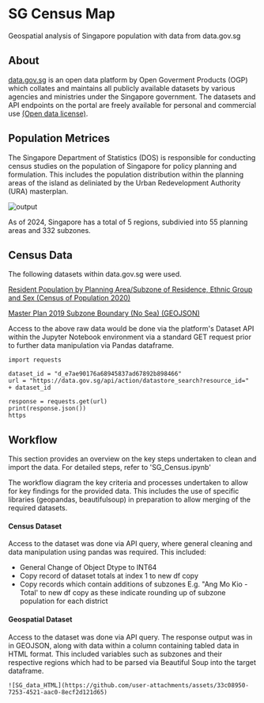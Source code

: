 # SG Census Map
Geospatial analysis of Singapore population with data from data.gov.sg

## About 
[data.gov.sg](https://data.gov.sg/) is an open data platform by Open Goverment Products (OGP) which collates and maintains all publicly available datasets by various agencies and ministries under the Singapore government. The datasets and API endpoints on the portal are freely available for personal and commercial use [(Open data license)](https://data.gov.sg/open-data-licence).

## Population Metrices 
The Singapore Department of Statistics (DOS) is responsible for conducting census studies on the population of Singapore for policy planning and formulation. This includes the population distribution within the planning areas of the island as deliniated by the Urban Redevelopment Authority (URA) masterplan. 

![output](https://github.com/user-attachments/assets/8a3016b7-c6de-48c8-8be5-f4ce01de1650)

As of 2024, Singapore has a total of 5 regions, subdivied into 55 planning areas and 332 subzones. 

## Census Data 
The following datasets within data.gov.sg were used.

[Resident Population by Planning Area/Subzone of Residence, Ethnic Group and Sex (Census of Population 2020)](https://data.gov.sg/datasets/d_e7ae90176a68945837ad67892b898466/view?dataExplorerPage=39)

[Master Plan 2019 Subzone Boundary (No Sea) (GEOJSON)](https://data.gov.sg/datasets?query=URA+masterplan&resultId=d_8594ae9ff96d0c708bc2af633048edfb&page=1)

Access to the above raw data would be done via the platform's Dataset API within the Jupyter Notebook environment via a standard GET request prior to further data manipulation via Pandas dataframe. 

```
import requests

dataset_id = "d_e7ae90176a68945837ad67892b898466"
url = "https://data.gov.sg/api/action/datastore_search?resource_id="  + dataset_id
        
response = requests.get(url)
print(response.json())
https
```
## Workflow 
This section provides an overview on the key steps undertaken to clean and import the data. For detailed steps, refer to 'SG_Census.ipynb'

The workflow diagram the key criteria and processes undertaken to allow for key findings for the provided data. This includes the use of specific libraries (geopandas, beautifulsoup) in preparation to allow merging of the required datasets.

[]()

#### Census Dataset
Access to the dataset was done via API query, where general cleaning and data manipulation using pandas was required. This included: 

- General Change of Object Dtype to INT64
- Copy record of dataset totals at index 1 to new df copy
- Copy records which contain additions of subzones E.g. "Ang Mo Kio - Total' to new df copy as these indicate rounding up of subzone population for each district

#### Geospatial Dataset
Access to the dataset was done via API query. The response output was in in GEOJSON, along with data within a column containing tabled data in HTML format. This included variables such as subzones and their respective regions which had to be parsed via Beautiful Soup into the target dataframe. 

```
![SG_data_HTML](https://github.com/user-attachments/assets/33c08950-7253-4521-aac0-8ecf2d121d65)



```